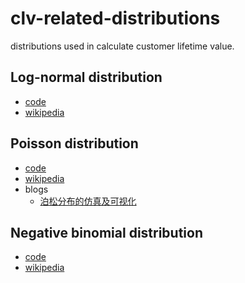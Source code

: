 # clv-related-distributions
distributions used in calculate customer lifetime value. 

## Log-normal distribution
- [code](./distributions/log_normal_distribution)
- [wikipedia](https://en.wikipedia.org/wiki/Log-normal_distribution)

## Poisson distribution
- [code](./distributions/poisson_distribution)
- [wikipedia](https://en.wikipedia.org/wiki/Poisson_distribution)
- blogs
    - [泊松分布的仿真及可视化](https://www.luochang.ink/posts/poisson/)

## Negative binomial distribution
- [code](./distributions/negative_binomial_distribution)
- [wikipedia](https://en.wikipedia.org/wiki/Negative_binomial_distribution)